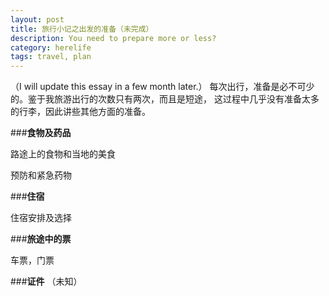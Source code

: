 ```yaml
---
layout: post
title: 旅行小记之出发的准备（未完成）
description: You need to prepare more or less?
category: herelife
tags: travel, plan
---
```


（I will update this essay in a few month later.）
每次出行，准备是必不可少的。鉴于我旅游出行的次数只有两次，而且是短途，
这过程中几乎没有准备太多的行李，因此讲些其他方面的准备。

###**食物及药品**

路途上的食物和当地的美食

预防和紧急药物

###**住宿**

住宿安排及选择

###**旅途中的票**

车票，门票

###**证件**
（未知）
